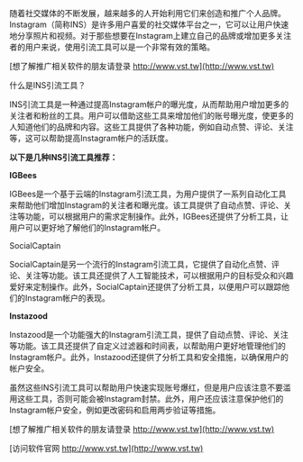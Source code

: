 随着社交媒体的不断发展，越来越多的人开始利用它们来创造和推广个人品牌。Instagram（简称INS）是许多用户喜爱的社交媒体平台之一，它可以让用户快速地分享照片和视频。对于那些想要在Instagram上建立自己的品牌或增加更多关注者的用户来说，使用引流工具可以是一个非常有效的策略。

[想了解推广相关软件的朋友请登录 http://www.vst.tw](http://www.vst.tw)

什么是INS引流工具？

INS引流工具是一种通过提高Instagram帐户的曝光度，从而帮助用户增加更多的关注者和粉丝的工具。用户可以借助这些工具来增加他们的账号曝光度，使更多的人知道他们的品牌和内容。这些工具提供了各种功能，例如自动点赞、评论、关注等，这可以帮助提高Instagram帐户的活跃度。

**以下是几种INS引流工具推荐：**

**IGBees**

IGBees是一个基于云端的Instagram引流工具，为用户提供了一系列自动化工具来帮助他们增加Instagram的关注者和曝光度。该工具提供了自动点赞、评论、关注等功能，可以根据用户的需求定制操作。此外，IGBees还提供了分析工具，让用户可以更好地了解他们的Instagram帐户。

SocialCaptain

SocialCaptain是另一个流行的Instagram引流工具，它提供了自动化点赞、评论、关注等功能。该工具还提供了人工智能技术，可以根据用户的目标受众和兴趣爱好来定制操作。此外，SocialCaptain还提供了分析工具，以便用户可以跟踪他们的Instagram帐户的表现。

**Instazood**

Instazood是一个功能强大的Instagram引流工具，提供了自动点赞、评论、关注等功能。该工具还提供了自定义过滤器和时间表，以帮助用户更好地管理他们的Instagram帐户。此外，Instazood还提供了分析工具和安全措施，以确保用户的帐户安全。

虽然这些INS引流工具可以帮助用户快速实现账号爆红，但是用户应该注意不要滥用这些工具，否则可能会被Instagram封禁。此外，用户还应该注意保护他们的Instagram帐户安全，例如更改密码和启用两步验证等措施。

[想了解推广相关软件的朋友请登录 http://www.vst.tw](http://www.vst.tw)


[访问软件官网 http://www.vst.tw](http://www.vst.tw)
